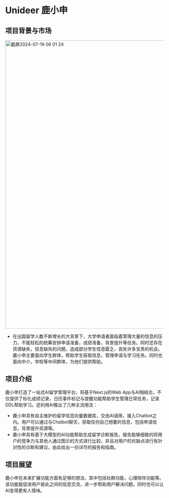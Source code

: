 # Unideer 鹿小申
## 项目背景与市场
<img width="912" alt="截屏2024-07-19 06 01 24" src="https://github.com/user-attachments/assets/9c66af4c-4d97-4b5b-b9be-ccf62db13ce5">

- 在出国留学人数不断增长的大背景下，大学申请者面临着管理大量的信息的压力，不能轻松的统筹安排申请准备，成绩准备，背景提升等任务。同时还存在资源缺失，信息缺失的问题。造成部分学生信息匮乏，丧失许多宝贵的机会。鹿小申主要面向学生群体，帮助学生获取信息，管理申请与学习任务。同时也面向中介，学校等中间群体，为他们提供帮助。

## 项目介绍
鹿小申打造了一站式AI留学管理平台，将基于Next.js的Web App与AI相结合。不仅提供了标化成绩记录，日历事件标记与提醒功能帮助学生管理日常任务，记录DDL帮助学习。还利用AI推出了几种主流用法：
- 鹿小申具有自主维护的留学信息向量数据库，交由AI调用，接入Chatbot之内。用户可以通过与Chatbot聊天，获取任何自己想要的信息，包括申请信息，背景提升资源等。
- 鹿小申具有基于大模型的AI功能帮助生成留学诊断报告，报告能够细致的将用户的竞争力与其他人通过图示的方式进行比较，并且对用户的优缺点进行有针对性的诊断和建议，由此给出一份详尽的报告和指南。

## 项目展望
鹿小申在未来扩展功能方面有足够的想法，其中包括社群功能，心理陪伴功能等。该功能能促进用户彼此之间的信息交流，进一步帮助用户解决问题。同时也可以让AI变得更有人情味。

  


